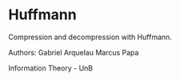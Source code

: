 # Huffmann


Compression and decompression with Huffmann.

Authors:
Gabriel Arquelau
Marcus Papa

Information Theory - UnB



